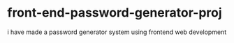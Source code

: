 # front-end-password-generator-proj
i have made a password generator system using frontend web development
